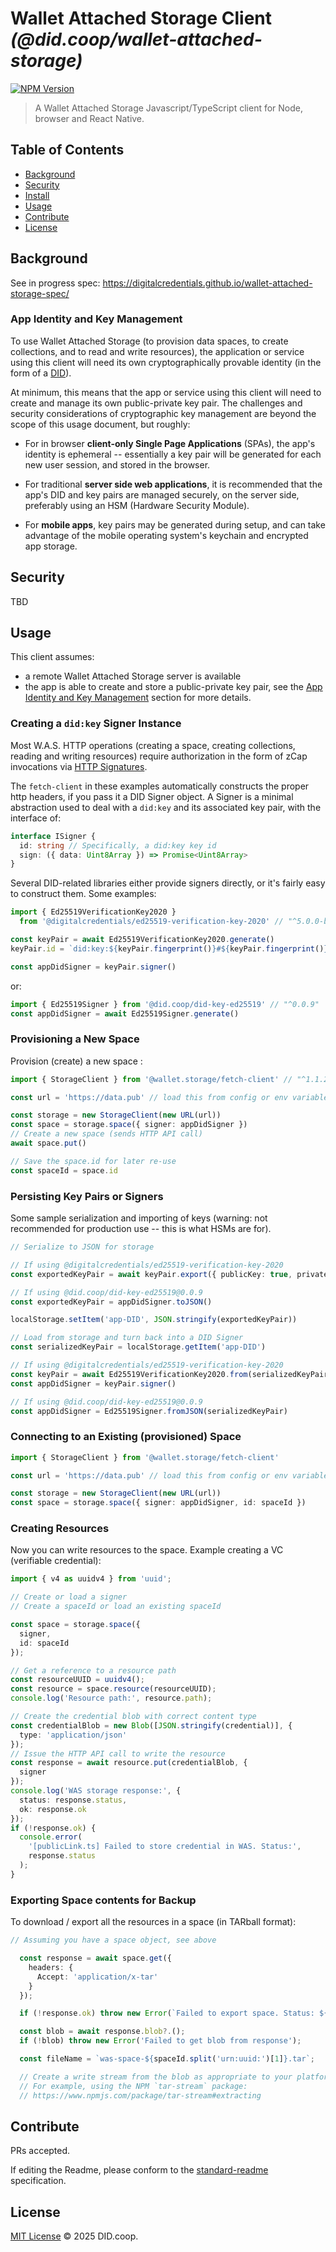 # Wallet Attached Storage Client _(@did.coop/wallet-attached-storage)_

[![NPM Version](https://img.shields.io/npm/v/@did.coop/wallet-attached-storage.svg)](https://npm.im/@did.coop/wallet-attached-storage)

> A Wallet Attached Storage Javascript/TypeScript client for Node, browser and React Native.

## Table of Contents

- [Background](#background)
- [Security](#security)
- [Install](#install)
- [Usage](#usage)
- [Contribute](#contribute)
- [License](#license)

## Background

See in progress spec: https://digitalcredentials.github.io/wallet-attached-storage-spec/

### App Identity and Key Management

To use Wallet Attached Storage (to provision data spaces, to create collections,
and to read and write resources), the application or service using this client
will need its own cryptographically provable identity (in the form of a
[DID](https://w3c.github.io/did-core/)).

At minimum, this means that the app or service using this client will need to
create and manage its own public-private key pair. The challenges and security
considerations of cryptographic key management are beyond the scope of this
usage document, but roughly:

* For in browser **client-only Single Page Applications** (SPAs), the app's
  identity is ephemeral -- essentially a key pair will be generated for each
  new user session, and stored in the browser.

* For traditional **server side web applications**, it is recommended that the
  app's DID and key pairs are managed securely, on the server side, preferably
  using an HSM (Hardware Security Module).

* For **mobile apps**, key pairs may be generated during setup, and can take
  advantage of the mobile operating system's keychain and encrypted app storage.

## Security

TBD

## Usage

This client assumes:

* a remote Wallet Attached Storage server is available
* the app is able to create and store a public-private key pair, see the
  [App Identity and Key Management](#app-identity-and-key-management) section
  for more details.

### Creating a `did:key` Signer Instance

Most W.A.S. HTTP operations (creating a space, creating collections, reading and
writing resources) require authorization in the form of zCap invocations via
[HTTP Signatures](https://www.npmjs.com/package/authorization-signature).

The `fetch-client` in these examples automatically constructs the proper http
headers, if you pass it a DID Signer object. A Signer is a minimal abstraction
used to deal with a `did:key` and its associated key pair, with the interface of:

```ts
interface ISigner {
  id: string // Specifically, a did:key key id
  sign: ({ data: Uint8Array }) => Promise<Uint8Array>
}
```

Several DID-related libraries either provide signers directly, or it's fairly
easy to construct them. Some examples:

```ts
import { Ed25519VerificationKey2020 }
  from '@digitalcredentials/ed25519-verification-key-2020' // "^5.0.0-beta.2"

const keyPair = await Ed25519VerificationKey2020.generate()
keyPair.id = `did:key:${keyPair.fingerprint()}#${keyPair.fingerprint()}`

const appDidSigner = keyPair.signer()
```

or:

```ts
import { Ed25519Signer } from '@did.coop/did-key-ed25519' // "^0.0.9"
const appDidSigner = await Ed25519Signer.generate()
```

### Provisioning a New Space

Provision (create) a new space :

```ts
import { StorageClient } from '@wallet.storage/fetch-client' // "^1.1.2"

const url = 'https://data.pub' // load this from config or env variable

const storage = new StorageClient(new URL(url))
const space = storage.space({ signer: appDidSigner })
// Create a new space (sends HTTP API call)
await space.put()

// Save the space.id for later re-use
const spaceId = space.id
```

### Persisting Key Pairs or Signers

Some sample serialization and importing of keys (warning: not recommended for
production use -- this is what HSMs are for).

```ts
// Serialize to JSON for storage

// If using @digitalcredentials/ed25519-verification-key-2020
const exportedKeyPair = await keyPair.export({ publicKey: true, privateKey: true })

// If using @did.coop/did-key-ed25519@0.0.9
const exportedKeyPair = appDidSigner.toJSON()

localStorage.setItem('app-DID', JSON.stringify(exportedKeyPair))

// Load from storage and turn back into a DID Signer
const serializedKeyPair = localStorage.getItem('app-DID')

// If using @digitalcredentials/ed25519-verification-key-2020
const keyPair = await Ed25519VerificationKey2020.from(serializedKeyPair)
const appDidSigner = keyPair.signer()

// If using @did.coop/did-key-ed25519@0.0.9
const appDidSigner = Ed25519Signer.fromJSON(serializedKeyPair)
```

### Connecting to an Existing (provisioned) Space

```ts
import { StorageClient } from '@wallet.storage/fetch-client'

const url = 'https://data.pub' // load this from config or env variable

const storage = new StorageClient(new URL(url))
const space = storage.space({ signer: appDidSigner, id: spaceId })
```

### Creating Resources

Now you can write resources to the space.
Example creating a VC (verifiable credential):

```ts
import { v4 as uuidv4 } from 'uuid';

// Create or load a signer
// Create a spaceId or load an existing spaceId

const space = storage.space({
  signer,
  id: spaceId
});

// Get a reference to a resource path
const resourceUUID = uuidv4();
const resource = space.resource(resourceUUID);
console.log('Resource path:', resource.path);

// Create the credential blob with correct content type
const credentialBlob = new Blob([JSON.stringify(credential)], {
  type: 'application/json'
});
// Issue the HTTP API call to write the resource
const response = await resource.put(credentialBlob, {
  signer
});
console.log('WAS storage response:', {
  status: response.status,
  ok: response.ok
});
if (!response.ok) {
  console.error(
    '[publicLink.ts] Failed to store credential in WAS. Status:',
    response.status
  );
}
```

### Exporting Space contents for Backup

To download / export all the resources in a space (in TARball format):

```ts
// Assuming you have a space object, see above

  const response = await space.get({
    headers: {
      Accept: 'application/x-tar'
    }
  });

  if (!response.ok) throw new Error(`Failed to export space. Status: ${response.status}`);

  const blob = await response.blob?.();
  if (!blob) throw new Error('Failed to get blob from response');

  const fileName = `was-space-${spaceId.split('urn:uuid:')[1]}.tar`;

  // Create a write stream from the blob as appropriate to your platform
  // For example, using the NPM `tar-stream` package:
  // https://www.npmjs.com/package/tar-stream#extracting
```

## Contribute

PRs accepted.

If editing the Readme, please conform to the
[standard-readme](https://github.com/RichardLitt/standard-readme) specification.

## License

[MIT License](LICENSE.md) © 2025 DID.coop.
